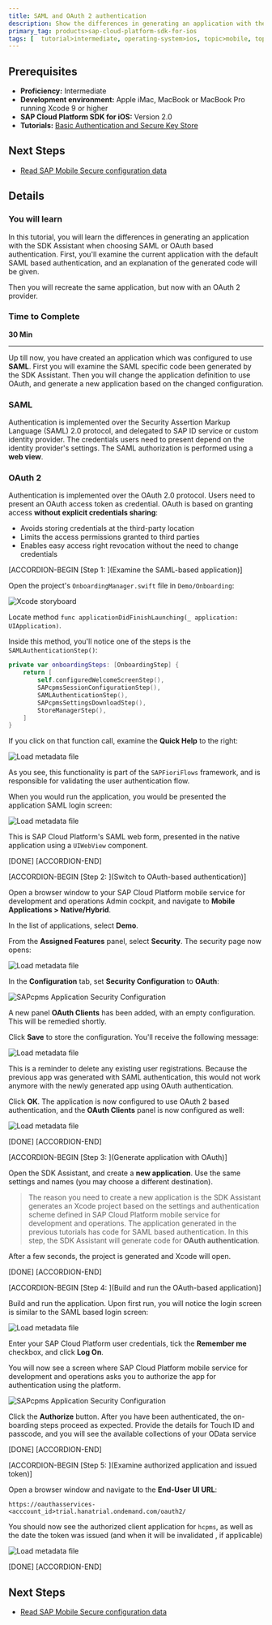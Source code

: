 ```yaml
---
title: SAML and OAuth 2 authentication
description: Show the differences in generating an application with the SDK Assistant when choosing SAML or OAuth based authentication
primary_tag: products>sap-cloud-platform-sdk-for-ios
tags: [  tutorial>intermediate, operating-system>ios, topic>mobile, topic>security, products>sap-cloud-platform, products>sap-cloud-platform-sdk-for-ios ]
---
```


## Prerequisites  
 - **Proficiency:** Intermediate
 - **Development environment:** Apple iMac, MacBook or MacBook Pro running Xcode 9 or higher
 - **SAP Cloud Platform SDK for iOS:** Version 2.0
 - **Tutorials:** [Basic Authentication and Secure Key Store](https://www.sap.com/developer/tutorials/fiori-ios-hcpms-secure-keystore.html)


## Next Steps
- [Read SAP Mobile Secure configuration data](https://www.sap.com/developer/tutorials/fiori-ios-scpms-configprovider.html)

## Details
### You will learn  
In this tutorial, you will learn the differences in generating an application with the SDK Assistant when choosing SAML or OAuth based authentication. First, you'll examine the current application with the default SAML based authentication, and an explanation of the generated code will be given.

Then you will recreate the same application, but now with an OAuth 2 provider.

### Time to Complete
**30 Min**

---

Up till now, you have created an application which was configured to use **SAML**. First you will examine the SAML specific code been generated by the SDK Assistant. Then you will change the application definition to use OAuth, and generate a new application based on the changed configuration.

### SAML

Authentication is implemented over the Security Assertion Markup Language (SAML) 2.0 protocol, and delegated to SAP ID service or custom identity provider. The credentials users need to present depend on the identity provider's settings. The SAML authorization is performed using a **web view**.

### OAuth 2

Authentication is implemented over the OAuth 2.0 protocol. Users need to present an OAuth access token as credential. OAuth is based on granting access **without explicit credentials sharing**:

 - Avoids storing credentials at the third-party location
 - Limits the access permissions granted to third parties
 - Enables easy access right revocation without the need to change credentials

[ACCORDION-BEGIN [Step 1: ](Examine the SAML-based application)]

Open the project's `OnboardingManager.swift` file in `Demo/Onboarding`:

![Xcode storyboard](fiori-ios-scpms-saml-oauth-05.png)

Locate method `func applicationDidFinishLaunching(_ application: UIApplication)`.

Inside this method, you'll notice one of the steps is the `SAMLAuthenticationStep()`:

```swift
private var onboardingSteps: [OnboardingStep] {
    return [
        self.configuredWelcomeScreenStep(),
        SAPcpmsSessionConfigurationStep(),
        SAMLAuthenticationStep(),
        SAPcpmsSettingsDownloadStep(),
        StoreManagerStep(),
    ]
}
```

If you click on that function call, examine the **Quick Help** to the right:

![Load metadata file](fiori-ios-scpms-saml-oauth-13.png)

As you see, this functionality is part of the `SAPFioriFlows` framework, and is responsible for validating the user authentication flow.

When you would run the application, you would be presented the application SAML login screen:

![Load metadata file](fiori-ios-scpms-saml-oauth-07.png)

This is SAP Cloud Platform's SAML web form, presented in the native application using a `UIWebView` component.

[DONE]
[ACCORDION-END]

[ACCORDION-BEGIN [Step 2: ](Switch to OAuth-based authentication)]

Open a browser window to your SAP Cloud Platform mobile service for development and operations Admin cockpit, and navigate to **Mobile Applications > Native/Hybrid**.

In the list of applications, select **Demo**.

From the **Assigned Features** panel, select **Security**. The security page now opens:

![Load metadata file](fiori-ios-scpms-saml-oauth-14.png)

In the **Configuration** tab, set **Security Configuration** to **OAuth**:

![SAPcpms Application Security Configuration](fiori-ios-scpms-saml-oauth-09.png)

A new panel **OAuth Clients** has been added, with an empty configuration. This will be remedied shortly.

Click **Save** to store the configuration. You'll receive the following message:

![Load metadata file](fiori-ios-scpms-saml-oauth-15.png)

This is a reminder to delete any existing user registrations. Because the previous app was generated with SAML authentication, this would not work anymore with the newly generated app using OAuth authentication.

Click **OK**. The application is now configured to use OAuth 2 based authentication, and the **OAuth Clients** panel is now configured as well:

![Load metadata file](fiori-ios-scpms-saml-oauth-16.png)

[DONE]
[ACCORDION-END]

[ACCORDION-BEGIN [Step 3: ](Generate application with OAuth)]

Open the SDK Assistant, and create a **new application**. Use the same settings and names (you may choose a different destination).

> The reason you need to create a new application is the SDK Assistant generates an Xcode project based on the settings and authentication scheme defined in SAP Cloud Platform mobile service for development and operations. The application generated in the previous tutorials has code for SAML based authentication. In this step, the SDK Assistant will generate code for **OAuth authentication**.

After a few seconds, the project is generated and Xcode will open.

[DONE]
[ACCORDION-END]

[ACCORDION-BEGIN [Step 4: ](Build and run the OAuth-based application)]

Build and run the application. Upon first run, you will notice the login screen is similar to the SAML based login screen:

![Load metadata file](fiori-ios-scpms-saml-oauth-07.png)

Enter your SAP Cloud Platform user credentials, tick the **Remember me** checkbox, and click **Log On**.

You will now see a screen where SAP Cloud Platform mobile service for development and operations asks you to authorize the app for authentication using the platform.

![SAPcpms Application Security Configuration](fiori-ios-scpms-saml-oauth-11.png)

Click the **Authorize** button. After you have been authenticated, the on-boarding steps proceed as expected. Provide the details for Touch ID and passcode, and you will see the available collections of your OData service

[DONE]
[ACCORDION-END]

[ACCORDION-BEGIN [Step 5: ](Examine authorized application and issued token)]

Open a browser window and navigate to the **End-User UI URL**:

`https://oauthasservices-<acccount_id>trial.hanatrial.ondemand.com/oauth2/`

You should now see the authorized client application for `hcpms`, as well as the date the token was issued (and when it will be invalidated , if applicable)

![Load metadata file](fiori-ios-scpms-saml-oauth-12.png)

[DONE]
[ACCORDION-END]


## Next Steps
- [Read SAP Mobile Secure configuration data](https://www.sap.com/developer/tutorials/fiori-ios-scpms-configprovider.html)
